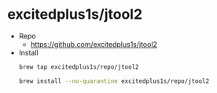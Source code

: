 # excitedplus1s/jtool2

* Repo
  * https://github.com/excitedplus1s/jtool2
* Install
  ```bash
  brew tap excitedplus1s/repo/jtool2

  brew install --no-quarantine excitedplus1s/repo/jtool2
  ```
